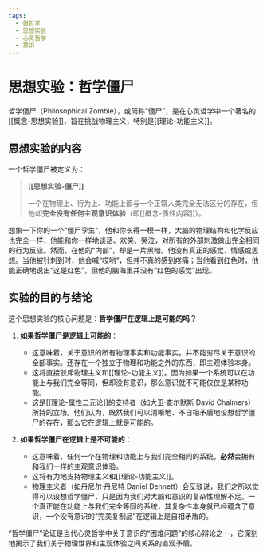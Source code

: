 ```yaml
---
tags:
  - 做哲学
  - 思想实验
  - 心灵哲学
  - 意识
---
```


# 思想实验：哲学僵尸

哲学僵尸（Philosophical Zombie），或简称“僵尸”，是在心灵哲学中一个著名的[[概念-思想实验]]，旨在挑战物理主义，特别是[[理论-功能主义]]。

## 思想实验的内容

一个哲学僵尸被定义为：

> **[[思想实验-僵尸]]**
>
> 一个在物理上、行为上、功能上都与一个正常人类完全无法区分的存在，但他却**完全没有任何主观意识体验**（即[[概念-质性内容]]）。

想象一下你的一个“僵尸孪生”，他和你长得一模一样，大脑的物理结构和化学反应也完全一样，他能和你一样地谈话、欢笑、哭泣，对所有的外部刺激做出完全相同的行为反应。然而，在他的“内部”，却是一片黑暗。他没有真正的感觉、情感或思想。当他被针刺到时，他会喊“哎哟”，但并不真的感到疼痛；当他看到红色时，他能正确地说出“这是红色”，但他的脑海里并没有“红色的感觉”出现。

## 实验的目的与结论

这个思想实验的核心问题是：**哲学僵尸在逻辑上是可能的吗？**

1.  **如果哲学僵尸是逻辑上可能的**：
    *   这意味着，关于意识的所有物理事实和功能事实，并不能穷尽关于意识的全部事实。还存在一个独立于物理和功能之外的东西，即主观体验本身。
    *   这将直接驳斥物理主义和[[理论-功能主义]]。因为如果一个系统可以在功能上与我们完全等同，但却没有意识，那么意识就不可能仅仅是某种功能。
    *   这是[[理论-属性二元论]]的支持者（如大卫·查尔默斯 David Chalmers）所持的立场。他们认为，既然我们可以清晰地、不自相矛盾地设想哲学僵尸的存在，那么它在逻辑上就是可能的。

2.  **如果哲学僵尸在逻辑上是不可能的**：
    *   这意味着，任何一个在物理和功能上与我们完全相同的系统，**必然**会拥有和我们一样的主观意识体验。
    *   这将有力地支持物理主义和[[理论-功能主义]]。
    *   物理主义者（如丹尼尔·丹尼特 Daniel Dennett）会反驳说，我们之所以觉得可以设想哲学僵尸，只是因为我们对大脑和意识的复杂性理解不足。一个真正能在功能上与我们完全等同的系统，其复杂性本身就已经蕴含了意识，一个没有意识的“完美复制品”在逻辑上是自相矛盾的。

“哲学僵尸”论证是当代心灵哲学中关于意识的“困难问题”的核心辩论之一，它深刻地揭示了我们关于物理世界和主观体验之间关系的直观矛盾。
